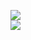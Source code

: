 [![](https://img.shields.io/badge/Made%20With-Github%20Spray-lightgrey.svg?style=for-the-badge&logo=github)](https://github.com/Annihil/github-spray#12576)  
[![](https://i.imgur.com/2DrTn0Z.gif)](https://github.com/Annihil/github-spray)
